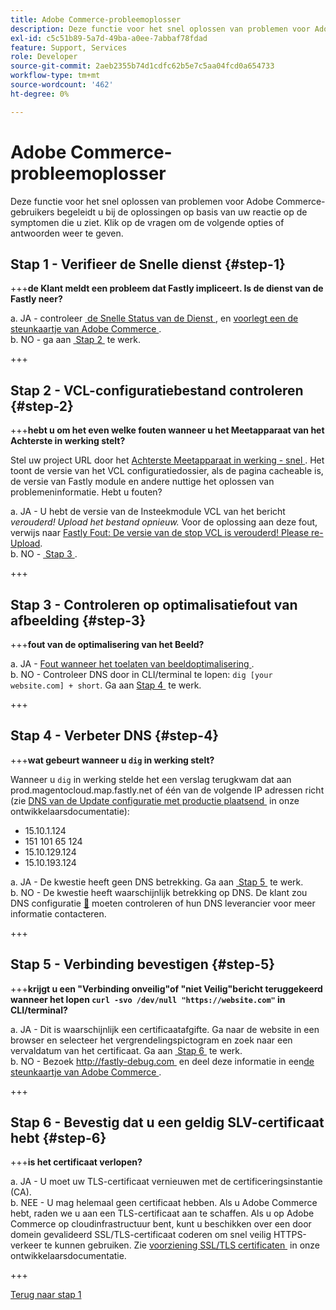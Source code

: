 ```yaml
---
title: Adobe Commerce-probleemoplosser
description: Deze functie voor het snel oplossen van problemen voor Adobe Commerce-gebruikers begeleidt u bij de oplossingen op basis van uw reactie op de symptomen die u ziet. Klik op de vragen om de volgende opties of antwoorden weer te geven.
exl-id: c5c51b89-5a7d-49ba-a0ee-7abbaf78fdad
feature: Support, Services
role: Developer
source-git-commit: 2aeb2355b74d1cdfc62b5e7c5aa04fcd0a654733
workflow-type: tm+mt
source-wordcount: '462'
ht-degree: 0%

---
```


# Adobe Commerce-probleemoplosser

Deze functie voor het snel oplossen van problemen voor Adobe Commerce-gebruikers begeleidt u bij de oplossingen op basis van uw reactie op de symptomen die u ziet. Klik op de vragen om de volgende opties of antwoorden weer te geven.

## Stap 1 - Verifieer de Snelle dienst {#step-1}

+++**de Klant meldt een probleem dat Fastly impliceert. Is de dienst van de Fastly neer?**

a. JA - controleer [&#x200B; de Snelle Status van de Dienst &#x200B;](https://status.fastly.com/), en [&#x200B; voorlegt een de steunkaartje van Adobe Commerce &#x200B;](/help/help-center-guide/help-center/magento-help-center-user-guide.md#submit-ticket).\
b. NO - ga aan [&#x200B; Stap 2 &#x200B;](#step-2) te werk.

+++

## Stap 2 - VCL-configuratiebestand controleren {#step-2}

+++**hebt u om het even welke fouten wanneer u het Meetapparaat van het Achterste in werking stelt?**

Stel uw project URL door het [&#x200B; Achterste Meetapparaat in werking - snel &#x200B;](https://magento-tester.global.ssl.fastly.net/magento-tester/). Het toont de versie van het VCL configuratiedossier, als de pagina cacheable is, de versie van Fastly module en andere nuttige het oplossen van problemeninformatie. Hebt u fouten?

a. JA - U hebt de versie van de Insteekmodule VCL van het bericht _verouderd! Upload het bestand opnieuw._ Voor de oplossing aan deze fout, verwijs naar [&#x200B; Fastly Fout: De versie van de stop VCL is verouderd! Please re-Upload &#x200B;](/help/troubleshooting/miscellaneous/fastly-error-plugin-vcl-version-is-outdated-please-re-upload.md).\
b. NO - [&#x200B; Stap 3 &#x200B;](#step-3).

+++

## Stap 3 - Controleren op optimalisatiefout van afbeelding {#step-3}

+++**fout van de optimalisering van het Beeld?**

a. JA - [&#x200B; Fout wanneer het toelaten van beeldoptimalisering &#x200B;](/help/troubleshooting/miscellaneous/error-enabling-image-optimization-in-magento-commerce.md).\
b. NO - Controleer DNS door in CLI/terminal te lopen: `dig [your website.com] + short`. Ga aan [&#x200B; Stap 4 &#x200B;](#step-4) te werk.

+++

## Stap 4 - Verbeter DNS {#step-4}

+++**wat gebeurt wanneer u `dig` in werking stelt?**

Wanneer u `dig` in werking stelde het een verslag terugkwam dat aan prod.magentocloud.map.fastly.net of één van de volgende IP adressen richt (zie [&#x200B; DNS van de Update configuratie met productie plaatsend &#x200B;](https://experienceleague.adobe.com/nl/docs/commerce-cloud-service/user-guide/launch/checklist#update-dns-configuration-with-production-settings) in onze ontwikkelaarsdocumentatie):

* 15.10.1.124
* 151 101 65 124
* 15.10.129.124
* 15.10.193.124

a. JA - De kwestie heeft geen DNS betrekking. Ga aan [&#x200B; Stap 5 &#x200B;](#step-5) te werk.\
b. NO - De kwestie heeft waarschijnlijk betrekking op DNS. De klant zou DNS configuratie [&#128279;](https://experienceleague.adobe.com/nl/docs/commerce-cloud-service/user-guide/launch/checklist#update-dns-configuration-with-production-settings) moeten controleren  of hun DNS leverancier voor meer informatie contacteren.

+++

## Stap 5 - Verbinding bevestigen {#step-5}

+++**krijgt u een &quot;Verbinding onveilig&quot;of &quot;niet Veilig&quot;bericht teruggekeerd wanneer het lopen `curl -svo /dev/null "https://website.com"` in CLI/terminal?**

a. JA - Dit is waarschijnlijk een certificaatafgifte. Ga naar de website in een browser en selecteer het vergrendelingspictogram en zoek naar een vervaldatum van het certificaat. Ga aan [&#x200B; Stap 6 &#x200B;](#step-6) te werk.\
b. NO - Bezoek [&#x200B; http://fastly-debug.com &#x200B;](https://www.fastly-debug.com/) en deel deze informatie in een [&#x200B; de steunkaartje van Adobe Commerce &#x200B;](/help/help-center-guide/help-center/magento-help-center-user-guide.md#submit-ticket).

+++

## Stap 6 - Bevestig dat u een geldig SLV-certificaat hebt {#step-6}

+++**is het certificaat verlopen?**

a. JA - U moet uw TLS-certificaat vernieuwen met de certificeringsinstantie (CA).\
b. NEE - U mag helemaal geen certificaat hebben. Als u Adobe Commerce hebt, raden we u aan een TLS-certificaat aan te schaffen. Als u op Adobe Commerce op cloudinfrastructuur bent, kunt u beschikken over een door domein gevalideerd SSL/TLS-certificaat coderen om snel veilig HTTPS-verkeer te kunnen gebruiken. Zie [&#x200B; voorziening SSL/TLS certificaten &#x200B;](https://experienceleague.adobe.com/nl/docs/commerce-cloud-service/user-guide/cdn/setup-fastly/fastly-configuration#provision-ssltls-certificates) in onze ontwikkelaarsdocumentatie.

+++

[Terug naar stap 1](#step-1)
